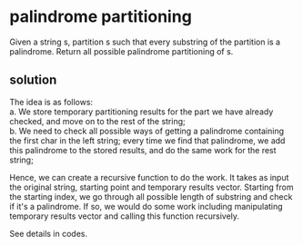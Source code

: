# palindrome partitioning

Given a string s, partition s such that every substring of the partition is a palindrome.
Return all possible palindrome partitioning of s.

## solution
The idea is as follows:\
a. We store temporary partitioning results for the part we have already checked, and move on to the rest of the string;\
b. We need to check all possible ways of getting a palindrome containing the first char in the left string; every time we find that palindrome,
we add this palindrome to the stored results, and do the same work for the rest string;


Hence, we can create a recursive function to do the work. It takes as input the original string, starting point and temporary results vector.
Starting from the starting index, we go through all possible length of substring and check if it's a palindrome. If so, we would do some work
including manipulating temporary results vector and calling this function recursively.


See details in codes.
